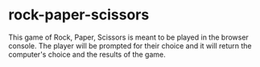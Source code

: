 # rock-paper-scissors

This game of Rock, Paper, Scissors is meant to be played in the browser console. The player will be prompted for their choice and it will return the computer's choice and the results of the game.
